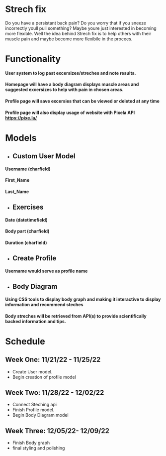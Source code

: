 # Strech fix
Do you have a persistant back pain? Do you worry that if you sneeze incorrectly youll pull something? Maybe youre just interested in becoming more flexible. Well the idea behind Strech fix is to help others with their muscle pain and maybe become more flexibile in the procees.

# Functionality
#### User system to log past excersizes/streches and note results.
#### Homepage will have a body diagram displays muscle areas and suggested excersizes to help with pain in chosen areas.
#### Profile page will save excersies that can be viewed or deleted at any time
#### Profile page will also display usage of website with Pixela API https://pixe.la/

# Models

- ## Custom User Model 
#### Username (charfield)
#### First_Name
#### Last_Name

- ## Exercises
#### Date (datetimefield)
#### Body part (charfield)
#### Duration (charfield)

- ## Create Profile
#### Username would serve as profile name

- ## Body Diagram
#### Using CSS tools to display body graph and making it interactive to display information and recommend steches
#### Body streches will be retrieved from API(s) to provide scientifically backed information and tips.

# Schedule
## Week One: 11/21/22 - 11/25/22
- Create User model. 
- Begin creation of profile model

## Week Two: 11/28/22 - 12/02/22
- Connect Steching api
- Finish Profile model.
- Begin Body Diagram model

## Week Three: 12/05/22- 12/09/22
- Finish Body graph
- final styling and polishing
